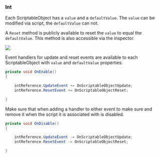 ### Int

Each ScriptableObject has a `value` and a `defaultValue`. The `value` can be modified via script, the `defaultValue` can not.

A `Reset` method is publicly available to reset the `value` to equal the `defaultValue`. This method is also accessible via the inspector.

![](https://i.imgur.com/899tEuG.png)

Event handlers for update and reset events are available to each ScriptableObject with `value` and `defaultValue` properties.

```csharp
private void OnEnable()
{

    intReference.UpdateEvent += OnScriptableObjectUpdate;
    intReference.ResetEvent += OnScriptableObjectReset;

}
```

Make sure that when adding a handler to either event to make sure and remove it when the script it is associated with is disabled.

```csharp
private void OnDisable()
{

    intReference.UpdateEvent -= OnScriptableObjectUpdate;
    intReference.ResetEvent -= OnScriptableObjectReset;

}
```
